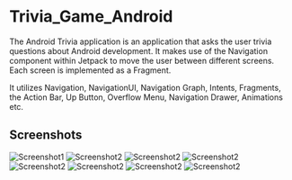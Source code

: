 # Trivia_Game_Android

The Android Trivia application is an application that asks the user trivia questions about Android development. It makes use of the Navigation component within Jetpack to move the user between different screens. Each screen is implemented as a Fragment.

It utilizes Navigation, NavigationUI, Navigation Graph, Intents, Fragments, the Action Bar, Up Button, Overflow Menu, Navigation Drawer, Animations etc.

## Screenshots

![Screenshot1](screenshots/Screenshot_1.png) ![Screenshot2](screenshots/Screenshot_2.png)
![Screenshot2](screenshots/Screenshot_3.png) ![Screenshot2](screenshots/Screenshot_4.png)
![Screenshot2](screenshots/Screenshot_5.png) ![Screenshot2](screenshots/Screenshot_6.png)
![Screenshot2](screenshots/Screenshot_7.png) ![Screenshot2](screenshots/Screenshot_8.png)

